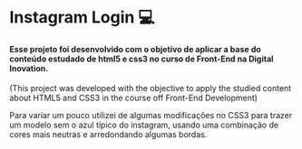 # Instagram Login :computer:

#### Esse projeto foi desenvolvido com o objetivo de aplicar a base do conteúdo estudado de html5 e css3 no curso de Front-End na Digital Inovation. 

(This project was developed with the objective to apply the studied content about HTML5 and CSS3 in the course off Front-End Development)

Para variar um pouco utilizei de algumas modificações no CSS3 para trazer um modelo sem o azul típico do instagram, usando uma combinação de cores mais neutras e arredondando algumas bordas.

